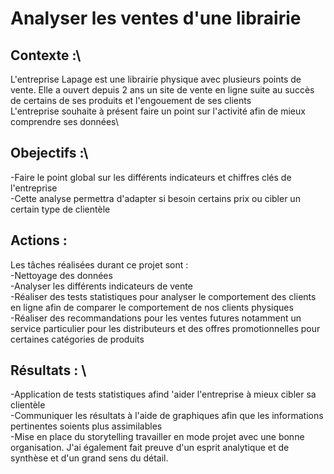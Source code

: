 # **Analyser les ventes d'une librairie**

## **Contexte** :\
L'entreprise Lapage est une librairie physique avec plusieurs points de vente. Elle a ouvert depuis 2 ans un site de vente en ligne suite au succès de certains de ses produits et l'engouement de ses clients\
L'entreprise souhaite à présent faire un point sur l'activité afin de mieux comprendre ses données\

## **Obejectifs** :\
-Faire le point global sur les différents indicateurs et chiffres clés de l'entreprise\
-Cette analyse permettra d'adapter si besoin certains prix ou cibler un certain type de clientèle 

## **Actions** : 
Les tâches réalisées durant ce projet sont : \
-Nettoyage des données\
-Analyser les différents indicateurs de vente\
-Réaliser  des tests statistiques pour analyser le comportement des clients en ligne afin de comparer le comportement de nos clients physiques\
-Réaliser des recommandations pour les ventes futures notamment un service particulier pour les distributeurs et des offres promotionnelles pour certaines catégories de produits

## **Résultats** : \
-Application de tests statistiques afind 'aider l'entreprise à mieux cibler sa clientèle\
-Communiquer les résultats à l'aide de graphiques afin que les informations pertinentes soients plus assimilables\
-Mise en place du storytelling travailler en mode projet avec une bonne organisation. J'ai également fait preuve d'un esprit analytique et de synthèse et d'un grand sens du détail.


